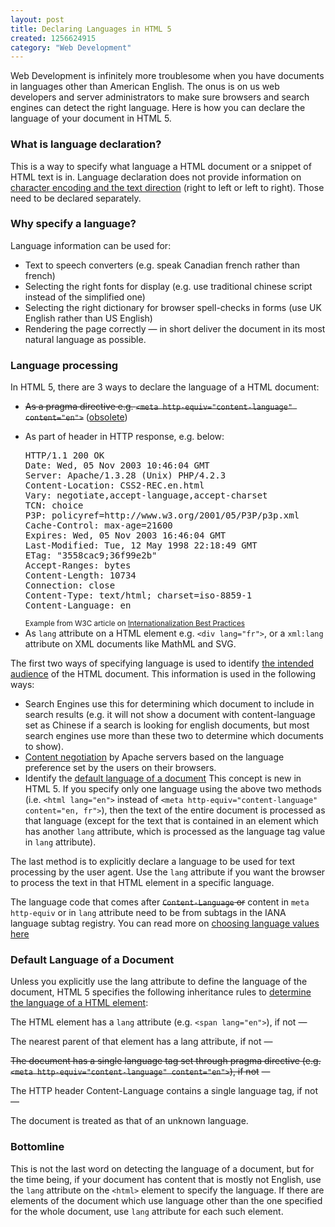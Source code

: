 ```yaml
--- 
layout: post
title: Declaring Languages in HTML 5
created: 1256624915
category: "Web Development"
---
```

<p>Web Development is infinitely more troublesome when you have documents in languages other than American English. The onus is on us web developers and server administrators to make sure browsers and search engines can detect the right language. Here is how you can declare the language of your document in HTML 5.</p> 

<h3>What is language declaration?</h3>
<p>This is a way to specify what language a HTML document or a snippet of HTML text is in. Language declaration does not provide information on <a href="http://www.w3.org/TR/i18n-html-tech-lang/#ri20050208.093646470">character encoding and the text direction</a> (right to left or left to right). Those need to be declared separately.</p>  

<h3>Why specify a language?</h3>
<p>Language information can be used for:</p>
<ul><li>Text to speech converters (e.g. speak Canadian french rather than french)</li>
		<li>Selecting the right fonts for display (e.g. use  traditional chinese script instead of the simplified one)</li>
		<li>Selecting the right dictionary for browser spell-checks in forms (use UK English rather than US English)</li>
		<li>Rendering the page correctly — in short deliver the document in its most natural language as possible.</li>
</ul>

<h3>Language processing</h3>
<p>In HTML 5, there are 3 ways to declare the language of a HTML document:</p>
<ul><li><del>As a pragma directive e.g. <code>&lt;meta http-equiv=&quot;content-language&quot; content=&quot;en&quot;&gt;</code></del> (<a href="http://www.w3.org/TR/2011/WD-html-markup-20110113/meta.http-equiv.content-language.html">obsolete</a>)</li>
	<li><p>As part of header in HTTP response, e.g. below:</p>
<pre>
HTTP/1.1 200 OK
Date: Wed, 05 Nov 2003 10:46:04 GMT
Server: Apache/1.3.28 (Unix) PHP/4.2.3
Content-Location: CSS2-REC.en.html
Vary: negotiate,accept-language,accept-charset
TCN: choice
P3P: policyref=http://www.w3.org/2001/05/P3P/p3p.xml
Cache-Control: max-age=21600
Expires: Wed, 05 Nov 2003 16:46:04 GMT
Last-Modified: Tue, 12 May 1998 22:18:49 GMT
ETag: "3558cac9;36f99e2b"
Accept-Ranges: bytes
Content-Length: 10734
Connection: close
Content-Type: text/html; charset=iso-8859-1
Content-Language: en			
</pre>
	<small>Example from W3C article on <a href="http://www.w3.org/TR/i18n-html-tech-lang/#ri20040808.101452727">Internationalization Best Practices</a></small>
	</li>
<li>As <code>lang</code> attribute on a HTML element e.g. <code>&lt;div lang=&quot;fr&quot;&gt;</code>, or a <code>xml:lang</code> attribute on XML documents like MathML and SVG.</li> </ul>

<p>The first two ways of specifying language is used to identify <a href="http://www.w3.org/TR/i18n-html-tech-lang/#ri20040808.101452727">the intended audience</a> of the HTML document. This information is used in the following ways:</p>
<ul>
	<li>Search Engines use this for determining which document to include in search results (e.g. it will not show a document with content-language set as Chinese if a search is looking for english documents, but most search engines use more than these two to determine which documents to show).</li>
	<li><a href="http://httpd.apache.org/docs/2.0/content-negotiation.html">Content negotiation</a> by Apache servers based on the language preference set by the users on their browsers.</li> 
	<li>Identify the <a href="http://www.whatwg.org/specs/web-apps/current-work/multipage/elements.html#attr-lang">default language of a document</a> This concept is new in HTML 5. If you specify only one language using the above two methods (i.e. <code>&lt;html lang=&quot;en&quot;&gt;</code> instead of <code>&lt;meta http-equiv=&quot;content-language&quot; content=&quot;en, fr&quot;&gt;</code>), then the text of the entire document is processed as that language (except for the text that is contained in an element which has another <code>lang</code> attribute, which is processed as the language tag value in <code>lang</code> attribute). </li> 
</ul>
<p>The last method is to explicitly declare a language to be used for text processing by the user agent. Use the <code>lang</code> attribute if you want the browser to process the text in that HTML element in a specific language.</p> 
<p>The language code that comes after <del><code>Content-Language</code> or</del> content in <code>meta http-equiv</code> or in <code>lang</code> attribute need to be from subtags in the IANA language subtag registry. You can read more on <a href="http://www.w3.org/TR/i18n-html-tech-lang/#ri20030218.131140352">choosing language values here</a></p>
<h3>Default Language of a Document</h3>
<p>Unless you explicitly use the lang attribute to define the language of the document, HTML 5 specifies the following inheritance rules to <a href="http://www.whatwg.org/specs/web-apps/current-work/multipage/elements.html#the-lang-and-xml:lang-attributes">determine the language of a HTML element</a>: 
	<p>The HTML element has a <code>lang</code> attribute (e.g. <code>&lt;span lang=&quot;en&quot;&gt;</code>), if not &mdash;</p>
	<p>The nearest parent of that element has a lang attribute, if not &mdash;</p>	
	<p><del>The document has a single language tag set through pragma directive (e.g. <code>&lt;meta http-equiv=&quot;content-language&quot; content=&quot;en&quot;&gt;</code>), if not</del> &mdash;
	</p>
	<p>The HTTP header Content-Language contains a single language tag, if not &mdash;</p>
	<p>The document is treated as that of an unknown language.</p>  
<h3>Bottomline</h3> 
<p>This is not the last word on detecting the language of a document, but for the time being, if your document has content that is mostly not English, use the <code>lang</code> attribute on the <code>&lt;html&gt;</code> element to specify the language. If there are elements of the document which use language other than the one specified for the whole document, use <code>lang</code> attribute for each such element.</p>
